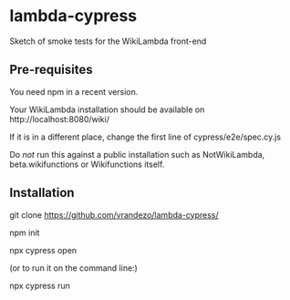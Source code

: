 # lambda-cypress
Sketch of smoke tests for the WikiLambda front-end

## Pre-requisites

You need npm in a recent version.

Your WikiLambda installation should be available on http://localhost:8080/wiki/

If it is in a different place, change the first line of cypress/e2e/spec.cy.js

Do *not* run this against a public installation such as NotWikiLambda, beta.wikifunctions or Wikifunctions itself.

## Installation

git clone https://github.com/vrandezo/lambda-cypress/

npm init

npx cypress open

(or to run it on the command line:)

npx cypress run
